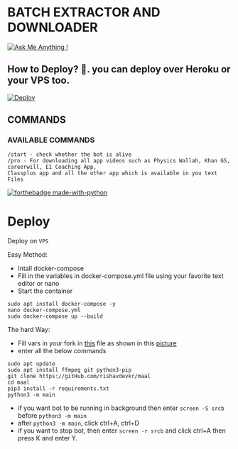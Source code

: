 # BATCH EXTRACTOR AND DOWNLOADER

[![Ask Me Anything !](https://img.shields.io/badge/Ask%20me-anything-1abc9c.svg)](https://telegram.dog/rishavdevkr)

## How to Deploy? 🤔. you can deploy over Heroku or your VPS too.
[![Deploy](https://www.herokucdn.com/deploy/button.svg)](https://heroku.com/deploy/?template=https://github.com/Ashrafmdmatin41/Rajdrmuploder)

## COMMANDS
### AVAILABLE COMMANDS 
```
/start - check whether the bot is alive 
/pro - For downloading all app videos such as Physics Wallah, Khan GS, careerwill, E1 Coaching App,
Classplus app and all the other app which is available in you text Files
``` 

[![forthebadge made-with-python](http://ForTheBadge.com/images/badges/made-with-python.svg)](https://www.python.org/)

# Deploy

Deploy on `VPS`

Easy Method:

- Intall docker-compose
- Fill in the variables in docker-compose.yml file using your favorite text editor or nano 
- Start the container 

```
sudo apt install docker-compose -y
nano docker-compose.yml
sudo docker-compose up --build
```

The hard Way:

- Fill vars in your fork in [this](https://github.com/vasusen-code/SaveRestrictedContentBot/blob/master/main/__init__.py) file as shown in this [picture](https://t.me/MaheshChauhan/36)
- enter all the below commands

```
sudo apt update
sudo apt install ffmpeg git python3-pip
git clone https://gitHub.com/rishavdevkr/maal
cd maal 
pip3 install -r requirements.txt
python3 -m main
```

- if you want bot to be running in background then enter `screen -S srcb` before `python3 -m main` 
- after `python3 -m main`, click ctrl+A, ctrl+D
- if you want to stop bot, then enter `screen -r srcb` and click ctrl+A then press K and enter Y.
